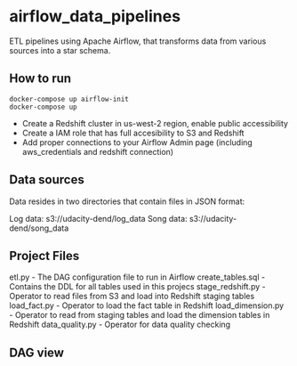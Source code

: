 # airflow_data_pipelines
ETL pipelines using Apache Airflow, that transforms data from various sources into a star schema.

## How to run
```
docker-compose up airflow-init
docker-compose up
```

- Create a Redshift cluster in us-west-2 region, enable public accessibility
- Create a IAM role that has full accesibility to S3 and Redshift
- Add proper connections to your Airflow Admin page (including aws_credentials and redshift connection)

## Data sources
Data resides in two directories that contain files in JSON format:

Log data: s3://udacity-dend/log_data
Song data: s3://udacity-dend/song_data

## Project Files
etl.py - The DAG configuration file to run in Airflow
create_tables.sql - Contains the DDL for all tables used in this projecs
stage_redshift.py - Operator to read files from S3 and load into Redshift staging tables
load_fact.py - Operator to load the fact table in Redshift
load_dimension.py - Operator to read from staging tables and load the dimension tables in Redshift
data_quality.py - Operator for data quality checking

## DAG view
